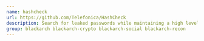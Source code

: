 ```yaml
---
name: hashcheck
url: https://github.com/Telefonica/HashCheck
description: Search for leaked passwords while maintaining a high level of privacy using the k-anonymity method.
group: blackarch blackarch-crypto blackarch-social blackarch-recon
---
```

